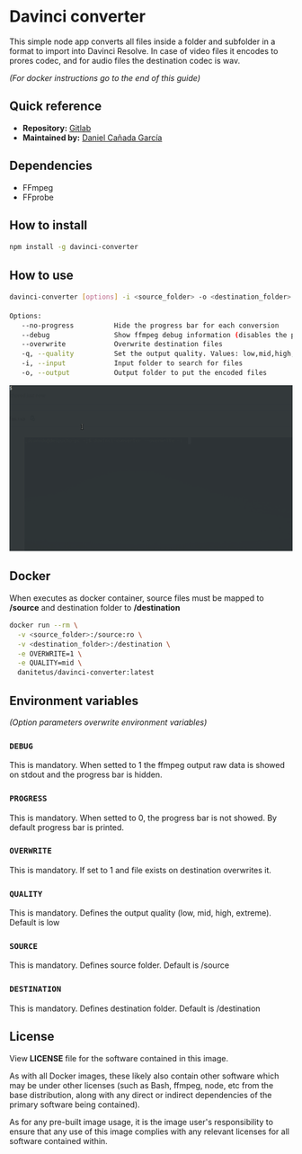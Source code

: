 # Davinci converter

This simple node app converts all files inside a folder and subfolder in a format to import into Davinci Resolve.
In case of video files it encodes to prores codec, and for audio files the destination codec is wav.

_(For docker instructions go to the end of this guide)_

## Quick reference

- __Repository:__ [Gitlab](https://gitlab.com/danitetus/davinci-converter.git)
- __Maintained by:__ [Daniel Cañada García](https://gitlab.com/danitetus)

## Dependencies

- FFmpeg
- FFprobe

## How to install

```bash
npm install -g davinci-converter
```

## How to use

```bash
davinci-converter [options] -i <source_folder> -o <destination_folder>

Options:
   --no-progress          Hide the progress bar for each conversion
   --debug                Show ffmpeg debug information (disables the progress bar)
   --overwrite            Overwrite destination files
   -q, --quality          Set the output quality. Values: low,mid,high,extreme
   -i, --input            Input folder to search for files
   -o, --output           Output folder to put the encoded files
```

![](davinci-converter.gif)

## Docker

When executes as docker container, source files must be mapped to __/source__ and destination folder to __/destination__

```bash
docker run --rm \
  -v <source_folder>:/source:ro \
  -v <destination_folder>:/destination \
  -e OVERWRITE=1 \
  -e QUALITY=mid \
  danitetus/davinci-converter:latest
```

## Environment variables

_(Option parameters overwrite environment variables)_

### **`DEBUG`**

This is mandatory. When setted to 1 the ffmpeg output raw data is showed on stdout and the progress bar is hidden.

### **`PROGRESS`**

This is mandatory. When setted to 0, the progress bar is not showed. By default progress bar is printed.

### **`OVERWRITE`**

This is mandatory. If set to 1 and file exists on destination overwrites it.

### **`QUALITY`**

This is mandatory. Defines the output quality (low, mid, high, extreme). Default is low

### **`SOURCE`**

This is mandatory. Defines source folder. Default is /source

### **`DESTINATION`**

This is mandatory. Defines destination folder. Default is /destination


## License

View __LICENSE__ file for the software contained in this image.

As with all Docker images, these likely also contain other software which may be under other licenses (such as Bash, ffmpeg, node, etc from the base distribution, along with any direct or indirect dependencies of the primary software being contained).

As for any pre-built image usage, it is the image user's responsibility to ensure that any use of this image complies with any relevant licenses for all software contained within.
